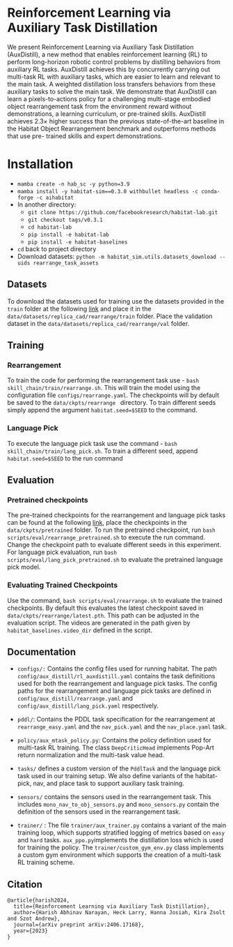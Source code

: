 # Reinforcement Learning via Auxiliary Task Distillation

We present Reinforcement Learning via Auxiliary Task Distillation (AuxDistill),
a new method that enables reinforcement learning (RL) to perform long-horizon
robotic control problems by distilling behaviors from auxiliary RL tasks. AuxDistill
achieves this by concurrently carrying out multi-task RL with auxiliary tasks,
which are easier to learn and relevant to the main task. A weighted distillation
loss transfers behaviors from these auxiliary tasks to solve the main task. We
demonstrate that AuxDistill can learn a pixels-to-actions policy for a challenging
multi-stage embodied object rearrangement task from the environment reward
without demonstrations, a learning curriculum, or pre-trained skills. AuxDistill
achieves 2.3× higher success than the previous state-of-the-art baseline in the
Habitat Object Rearrangement benchmark and outperforms methods that use pre-
trained skills and expert demonstrations. 


# Installation 
- `mamba create -n hab_sc -y python=3.9`
- `mamba install -y habitat-sim==0.3.0 withbullet headless -c conda-forge -c aihabitat`
- In another directory:
    - `git clone https://github.com/facebookresearch/habitat-lab.git`
    - `git checkout tags/v0.3.1`
    - `cd habitat-lab`
    - `pip install -e habitat-lab`
    - `pip install -e habitat-baselines`
- `cd` back to project directory
- Download datasets: `python -m habitat_sim.utils.datasets_download --uids rearrange_task_assets`

## Datasets 

To download the datasets used for training use the datasets provided in the `train` folder at the following [link](https://drive.google.com/drive/folders/1TBaCxWnNP8xYoluNl1Yrh7zWYS3CkJkA?usp=sharing) and place it in the `data/datasets/replica_cad/rearrange/train` folder. Place the validation dataset in the `data/datasets/replica_cad/rearrange/val` folder. 


## Training 
  ### Rearrangement 
  To train the code for performing the rearrangement task use - `bash skill_chain/train/rearrange.sh`. This will train the model using the configuration file `configs/rearrange.yaml`. The checkpoints will by default be saved to the `data/ckpts/rearrange ` directory. To train different seeds simply append the argument `habitat.seed=$SEED` to the command. 

  ### Language Pick  
  To execute the language pick task use the command - `bash skill_chain/train/lang_pick.sh`. To train a different seed, append `habitat.seed=$SEED` to the run command 


## Evaluation

### Pretrained checkpoints

The pre-trained checkpoints for the rearrangement and language pick tasks can be found at the following [link](https://drive.google.com/drive/folders/1rRP66q7G_DUquCaukx2On7ED_ZeNbIDM?usp=drive_link), place the checkpoints in the `data/ckpts/pretrained` folder. To run the pretrained checkpoint, run `bash scripts/eval/rearrange_pretrained.sh` to execute the run command. Change the checkpoint path to evaluate different seeds in this experiment. For language pick evaluation, run `bash scripts/eval/lang_pick_pretrained.sh` to evaluate the pretrained language pick model.

### Evaluating Trained Checkpoints
Use the command, `bash scripts/eval/rearrange.sh` to evaluate the trained checkpoints. By default this evaluates the latest checkpoint saved in `data/ckpts/rearrange/latest.pth`. This path can be adjusted in the evaluation script. The videos are generated in the path given by  `habitat_baselines.video_dir` defined in the script.  


## Documentation 

- `configs/:` Contains the config files used for running habitat. The path `config/aux_distill/rl_auxdistill.yaml` contains the task definitions used for both the rearrangement and language pick tasks. The config paths for the rearrangement and language pick tasks are defined in `config/aux_distill/rearrange.yaml` and `config/aux_distill/lang_pick.yaml` respectively.

- `pddl/`: Contains the PDDL task specification for the rearrangement at `rearrange_easy.yaml` and the `nav_pick.yaml` and the `nav_place.yaml` task. 

- `policy/aux_mtask_policy.py`: Contains the policy definition used for multi-task RL training. The class `DeepCriticHead` implements Pop-Art return normalization and the multi-task value head. 

- `tasks/` defines a custom version of the `PddlTask` and the language pick task used in our training setup. We also define variants of the habitat-pick, nav, and place task to support auxiliary task training. 

- `sensors/` contains the sensors used in the rearrangement task. This includes `mono_nav_to_obj_sensors.py` and `mono_sensors.py` contain the definition of the sensors used in the rearrangement task.

- `trainer/` : The file `trainer/aux_trainer.py` contains a variant of the main training loop, which supports stratified logging of metrics based on `easy` and `hard` tasks. `aux_ppo.py`implements the distillation loss which is used for training the policy. The `trainer/custom_gym_env.py` class implements a custom gym environment which supports the creation of a multi-task RL training scheme.



## Citation 
```
@article{harish2024,
  title={Reinforcement Learning via Auxiliary Task Distillation},
  author={Harish Abhinav Narayan, Heck Larry, Hanna Josiah, Kira Zsolt and Szot Andrew},
  journal={arXiv preprint arXiv:2406.17168},
  year={2023}
}

```
